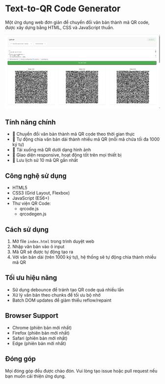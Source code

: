 # Text-to-QR Code Generator

Một ứng dụng web đơn giản để chuyển đổi văn bản thành mã QR code, được xây dựng bằng HTML, CSS và JavaScript thuần.

![Demo ứng dụng](imgs/test.png)

## Tính năng chính

- 🔄 Chuyển đổi văn bản thành mã QR code theo thời gian thực
- 📏 Tự động chia văn bản dài thành nhiều mã QR (mỗi mã chứa tối đa 1000 ký tự)
- 💾 Tải xuống mã QR dưới dạng hình ảnh
- 📱 Giao diện responsive, hoạt động tốt trên mọi thiết bị
- 📜 Lưu lịch sử 10 mã QR gần nhất

## Công nghệ sử dụng

- HTML5
- CSS3 (Grid Layout, Flexbox)
- JavaScript (ES6+)
- Thư viện QR Code:
  - qrcode.js
  - qrcodegen.js

## Cách sử dụng

1. Mở file `index.html` trong trình duyệt web
2. Nhập văn bản vào ô input
3. Mã QR sẽ được tự động tạo ra
4. Với văn bản dài (trên 1000 ký tự), hệ thống sẽ tự động chia thành nhiều mã QR

## Tối ưu hiệu năng

- Sử dụng debounce để tránh tạo QR code quá nhiều lần
- Xử lý văn bản theo chunks để tối ưu bộ nhớ
- Batch DOM updates để giảm thiểu reflow/repaint

## Browser Support

- Chrome (phiên bản mới nhất)
- Firefox (phiên bản mới nhất)
- Safari (phiên bản mới nhất)
- Edge (phiên bản mới nhất)

## Đóng góp

Mọi đóng góp đều được chào đón. Vui lòng tạo issue hoặc pull request nếu bạn muốn cải thiện ứng dụng.
